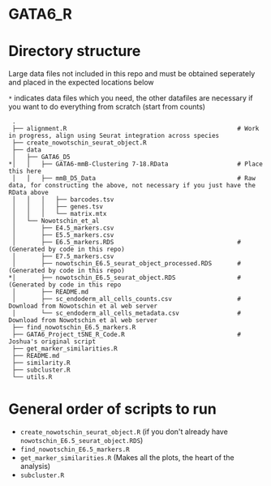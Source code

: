 # GATA6_R

# Directory structure
Large data files not included in this repo and must be obtained seperately and placed in the expected locations below

`*` indicates data files which you need, the other datafiles are necessary if you want to do everything from scratch (start from counts)

```
 .
 ├── alignment.R                                               # Work in progress, align using Seurat integration across species
 ├── create_nowotschin_seurat_object.R
 ├── data
 │   ├── GATA6_D5 
*│   │   ├── GATA6-mmB-Clustering 7-18.RData                   # Place this here
 │   │   ├── mmB_D5_Data                                       # Raw data, for constructing the above, not necessary if you just have the RData above
 │   │   │   ├── barcodes.tsv
 │   │   │   ├── genes.tsv
 │   │   │   └── matrix.mtx
 │   └── Nowotschin_et_al
 │       ├── E4.5_markers.csv
 │       ├── E5.5_markers.csv
 │       ├── E6.5_markers.RDS                                  # (Generated by code in this repo)
 │       ├── E7.5_markers.csv
 │       ├── nowotschin_E6.5_seurat_object_processed.RDS       # (Generated by code in this repo)
*│       ├── nowotschin_E6.5_seurat_object.RDS                 # (Generated by code in this repo
 │       ├── README.md
 │       ├── sc_endoderm_all_cells_counts.csv                  # Download from Nowotschin et al web server
 │       └── sc_endoderm_all_cells_metadata.csv                # Download from Nowotschin et al web server
 ├── find_nowotschin_E6.5_markers.R
 ├── GATA6_Project_tSNE_R_Code.R                               # Joshua's original script
 ├── get_marker_similarities.R
 ├── README.md
 ├── similarity.R
 ├── subcluster.R
 └── utils.R
```

# General order of scripts to run
- `create_nowotschin_seurat_object.R` (if you don't already have `nowotschin_E6.5_seurat_object.RDS`)
- `find_nowotschin_E6.5_markers.R`
- `get_marker_similarities.R` (Makes all the plots, the heart of the analysis)
- `subcluster.R`
